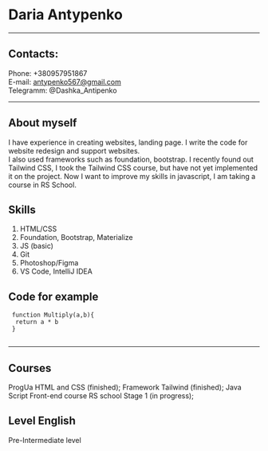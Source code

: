 # Daria Antypenko

********* 

## Contacts: 
Phone: +380957951867  
E-mail: antypenko567@gmail.com  
Telegramm: @Dashka_Antipenko

********* 

## About myself

I have experience in creating websites, landing page. I write the code for website redesign and support websites.  
I also used frameworks such as foundation, bootstrap.
I recently found out Tailwind CSS, I took the Tailwind CSS course, but have not yet implemented it on the project.
Now I want to improve my skills in javascript, I am taking a course in RS School.


## Skills

1. HTML/CSS
1. Foundation, Bootstrap, Materialize 
1. JS (basic)
1. Git
1. Photoshop/Figma
1. VS Code, IntelliJ IDEA

## Code for example

```
 function Multiply(a,b){
  return a * b
 }
 
```
********* 

## Courses 

ProgUa HTML and CSS (finished);
Framework Tailwind (finished);
Java Script Front-end course RS school Stage 1 (in progress);

## Level English
Pre-Intermediate level 
